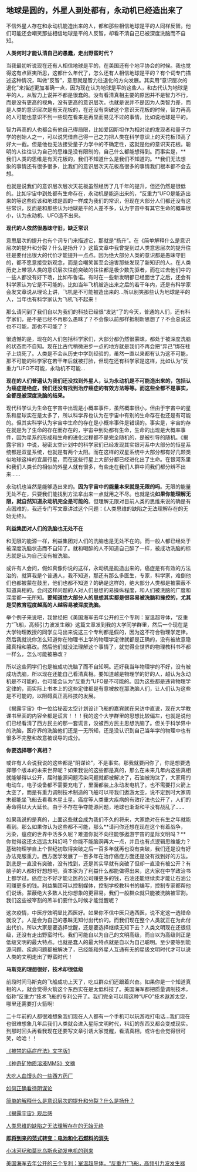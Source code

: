 ## 地球是圆的，外星人到处都有，永动机已经造出来了

不信外星人存在和永动机能造出来的人，都和那些相信地球是平的人同样反智。他们可能还会嘲笑那些相信地球是平的人反智，却看不清自己已被深度洗脑而不自知。


**人类何时才能认清自己的愚蠢，走出野蛮时代？**


当我最初听说现在还有人相信地球是平的，在美国还有个地平协会的时候。我也觉得这有点匪夷所思，这都什么年代了，怎么还有人相信地球是平的？有个词专门描述这种情况，叫做“反智”，意思就是智力往退化的方向发展。其实用“意识层次的退化”来描述更加准确一点，因为现在认为地球是平的这些人，和古代认为地球是平的人，从智力上说并不都是很蠢的。没有看清真相主要的原因并不是智力不行，而是没有更高的视角，没有更高的意识层次。也就是说并不是因为人类智力差，而是人类的意识层次是有天花板的，在还没有突破这个意识天花板的时候，智力再高的人可能也意识不到一些现在看来是再显而易见不过的事情，比如说地球是平的。


智力再高的人也都会有他自己得局限，比如爱因斯坦作为相对论的发现者和量子力学的创始人之一，可以说凭借自己得一己之力把人类在科学意识上的天花板顶高了好大一截。但是他也无法接受量子力学中的不确定性，这就是他的意识天花板。聪明的人往往认为自己的思维是没有限制的，自己什么都能想得到。而事实是，**我们人类的思维是有天花板的，我们不知道什么是我们不知道的。**我们无法想象的事情还有很多很多，比我们的意识层次天花板高很多的事情我们根本都不会去想。


也就是说我们的意识层次层次天花板虽然经历了几千年的提升，但还仍然是很低的。比如宇宙中到处都有生命存在，永动机是能造出来的，“反重力”UFO是能造出来的等这些应该和地球是圆的一样成为我们的常识，但现在大部分人们都还没有这些常识，反而是和那些认为地球是平的人差不多，认为宇宙中有其它生命的概率很小，认为永动机、UFO造不出来。

**现代的人依然很愚昧守旧，缺乏常识**


意思层次的提升也有个词专门来描述它，那就是“扬升”。在《简单解释什么是意识层次的提升和分裂？什么是扬升？》这篇文章中我曾提到过人类意思层次的提升往往是要付出很大的代价才能提升一点点。因为绝大部分人类的意识都是愚昧守旧的，都不愿意接受新观念，而是会嘲笑甚至会迫害那些发现了新知识的人。在人类历史上带领人类的意识层次往前突破的往往都是极少数先驱者，而在过去他们中的一些人都没有好下场，比如布鲁诺。有时在一些新发明都已经面世了之后，还会有科学家认为它是不可能的。比如当年飞机被造出来之后的若干年内，还是有科学家会发文章说从理论上讲，飞机是不可能被造出来的...所以别笑那些认为地球是平的人，当年也有科学家认为飞机飞不起来！


那么请问到了我们自以为我们的科技已经很“发达”了的今天，普通的人们，还有科学家们，是不是已经不再那么愚昧了？不会像以前那样抵制新思想了？不会总说这也不可能，那也不可能了？


很遗憾的是，现在的人们包括科学家们，大部分都仍然很蒙昧，都处于被深度洗脑的状态而不自知。现在比古代稍微进步一点的地方就是我们不再会把“异己”绑在柱子上烧死了。人类是不会从历史中学到经验的，虽然一直以来都有认为这不可能，那不可能的科学家在若干年后就被打脸，但现在还有科学家是这样，比如认为“反重力”UFO不可能，永动机不可能...


**现在的人们普遍认为我们还没找到外星人，认为永动机是不可能造出来的，包括认为癌症是绝症，我们还没有找到治疗癌症的有效方法等等。而这些全都不是事实，全都是被深度洗脑的结果。**


现代科学认为生命在宇宙中出现是小概率事件，虽然概率很小，但由于宇宙中的星系和星球实在是太多了，所以科学界也认为在宇宙中有别的生命存在也还是有可能的。但其实科学认为宇宙中生命的存在是小概率事件是错误的。事实是，宇宙的存在就是为了生命的存在而存在的，宇宙中到处都有生命，生命的出现是大概率事件，因为星系的形成和生命的进化过程都不是完全随机的，是被引导的随机。《揭露宇宙》中说，秘密太空计划中的科学家们已经发现其实银河系中大部分的恒星系统都是双星系统，也就是有两个太阳。而在这样的双星系统中大部分都有好几颗类似地球这样的宜居行星，而在这些行星上大部分都已经进化出了生命。在银河系里和我们人类长的相似的外星人就有很多，有些走在我们人群中间我们都分辨不出来......


永动机也当然是能够造出来的。**因为宇宙中的能量本来就是无限的吗**。无限的能量无处不在，只要我们能找到方法拿出来一点就用之不尽。也就是说**如果你能理解无限，就自然知道永动机完全是可能的**。但理解无限对目前人类的思维来说的确是有点困难的，我还专门写文章讲过这个问题：《人类思维的缺陷之无法理解存在的无始无终》。


**利益集团对人们的洗脑也无处不在**


和无限的能源一样，利益集团对人们的洗脑也是无处不在的。而一般人都已经处于被深度洗脑状态而不自知了。就和喝醉的人不知道自己醉了一样，被成功洗脑的标志就是认为自己没有被洗脑。


或许有人会问，假如真像你说的这样，永动机是能造出来的，癌症是有有效的方法治的，就算我是个普通人，我不知道，那还有那么多医生，专家，科学家，难倒他们也都被蒙在鼓里，他们也都不知道？的确是这样的，绝大部分人类都是被蒙蔽不知道真相的。会问这样问题的人对人们思想的易操纵程度，和人们被洗脑的广度和深度都一无所知。**要知道绝大部分人的思想其实都是很容易被洗脑和操控的，尤其是受教育程度越高的人越容易被深度洗脑。**


举个例子来说吧，我曾经把《美国海军去年公开的三个专利：室温超导体，“反重力”飞船，高频引力波发生器》这篇文章发到我的大学同学群里，然后一个现在是大学物理教授的同学立马出来说这三个专利都是假的，因为这不符合物理学定律。然后我就说你怎么知道你在物理书上学的物理学定律就都是正确的，没有被故意隐藏真相和篡改。然后他们就没法理解这个事情了，就觉得全世界的物理教科书不都一样么，怎么可能被篡改？


所以这些同学们也是被成功洗脑了而不自知啊。还好我当年物理学的不好，没有被成功洗脑，所以现在还能自己看清真相。要知道越是物理学的好的人，越认为永动机是不可能的，也可能会认为“反重力”UFO是不可能的。因为这些都是违背物理学定律的，而实际上书本上的这些定律都是有意被放在那洗脑人们，让人们认为这些是不可能的，以阻碍真正高科技的发展。


《揭露宇宙》中一位给秘密太空计划设计飞船的嘉宾就在采访中直说，现在大学教课书里面的内容全都是谎言！！！我的这个大学群里的思想比较偏左，也就是说他们已经看清了西方民主的那一套谎言，没被西方民主思想洗脑了。但关于科学界中的洗脑，医疗界的洗脑他们还是一无所知，还是没认识到自己当年学的物理中也有很多不完整和故意被误导的成分。


**你要选择哪个真相？**


或许有人会说我说的这些都是“阴谋论”，不是事实。那我就要问你了，你是想要选择哪个版本的未来世界呢？如果我说的这些都是真的，那么在未来几年内这些真相就能够得以公开，届时能源问题污染问题就都被解决了，石油被淘汰了，大家用的电动车，电子设备都不需要充电了，里面都装上永动发电机了。也不需要打火箭上太空了，而是有重力调制技术制造的飞船可以带我们遨游太空，说不定到时大家周末都能坐飞船去看看木星土星。癌症等人类重大疾病的有效疗法也公开了，人们的寿命得以大大延长。由于不存在争夺能源问题，地球也渐渐和平没有战乱了......



如果我说的是真的，上面这些就会成为我们不久的将来，大家绝对在有生之年就能看到。那么如果你认为这些都不可能，那么**请问你还想在现在这个有着战争，污染，瘟疫的世界中活多久呢？难道你就不向往能够遨游宇宙的星际文明吗？**你觉得这还太遥远太科幻吗？你能不能脑洞再大一点，并且也有点逻辑思维能力？基础物理学自上个世纪初取得突破之后一百多年就再也没有突破，我们还是没有好办法克服重力。西方医学发展了一百多年在治疗癌症方面还是没有找到好的方法。到底是一直没有突破，没有找到，还是其实早就有突破了但却一直没有被公开？有脑子的人都好好想想吧，资本家为了利益什么都能做得出来，这大家在中学政治书上都学过。癌症治不好才能让医药公司赚更多的钱，石油还能继续卖才能让石油公司赚更多的钱。利益集团可以控制媒体，控制学校教科书的编写，控制专家都帮他们说话。蒙蔽绝大多数人比你想象的更容易。我们一般群众就只能被洗脑被宰割。我们这些被宰割的羔羊们要什么时候才能觉醒呢？



这次疫情，中医疗效明显比西医好。如果你不信中医只选西医，说不定这一选错命就没了。人是会为自己的愚昧无知付出代价的。而我们现在整个人类就正在为此付出代价。所以大家是要选择觉醒，还是要选择继续无知下去？人类文明现在还很低级，还没有走出野蛮时代。我们可能自以为自己的文明高级，而自以为高级则正是低级文明的最大特点。也就是蠢人的最大特点就是自以为自己聪明。至少要等到能源问题、疾病问题都被解决了，已经能和外星人互通有无的星级文明时代才可以说人类的文明走出了野蛮时代！



**马斯克的理想很好，技术却很低级**



前段时间马斯克的飞船成功上天了，吃瓜群众们还跟着兴奋。如果你是一个知道真相的人，就会觉得火箭这个东西实在是太低科技了。美国海军都把质量调制技术，俗称“反重力”技术飞船的专利公开了。我们完全可以用这种“UFO”技术遨游太空，哪里还需要打火箭啊!



二十年前的人都很难想象我们现在人人都有一个手机可以玩游戏打电话...我们现在也很难想象几年后我们人类就会进入星际文明时代，科幻的东西又都会变成现实。到那时回头再看我现在还要写文章引诱大家觉醒，看清真相，或许也会觉得很可笑，哈哈！！

[《被禁的癌症疗法》文字版1](http://mp.weixin.qq.com/s?__biz=MzIxODAxMDY1Ng==&mid=403387545&idx=1&sn=fe3517f0c0f6adfed4a42d3d59166285&scene=21#wechat_redirect "《被禁的癌症疗法》文字版1")

[《神奇矿物质溶液MMS》文摘](http://mp.weixin.qq.com/s?__biz=MzIxODAxMDY1Ng==&mid=2650975798&idx=1&sn=80a1fce4b563d913077d9a5b6c18adae&chksm=8c070b79bb70826f541ccf979475f9041075bcfb13f1f9003b31511cf8db22a9531efeb64af3&scene=21#wechat_redirect "《神奇矿物质溶液MMS》文摘")

[大吃人血馒头的一些西方药厂](http://mp.weixin.qq.com/s?__biz=MzIxODAxMDY1Ng==&mid=2650975742&idx=1&sn=0d1eb3d20a3e9646200b21ad95c96bb3&chksm=8c0708b1bb7081a70f41a84cecdc2c1474c9b138c96772e87a1dbe184ac523f9d047b7114dbe&scene=21#wechat_redirect "大吃人血馒头的一些西方药厂")

[如何正确看待阴谋论](http://mp.weixin.qq.com/s?__biz=MzIxODAxMDY1Ng==&mid=2650975761&idx=1&sn=538d134b10014415e501c40534b86f13&chksm=8c070b5ebb7082487340a935e026eb69b1466e3759bf4d50cbd9f5d300501f363b62e6b8d4fa&scene=21#wechat_redirect "如何正确看待阴谋论")

[简单的解释什么是意识层次的提升和分裂？什么是扬升？](http://mp.weixin.qq.com/s?__biz=MzIxODAxMDY1Ng==&mid=2650975620&idx=1&sn=0402646252ff058fa4fb9e46b2721042&chksm=8c0708cbbb7081dd5a58ae635a20f99c41488de471a7ed98849479a3575d64cb66657f0a9cb1&scene=21#wechat_redirect "简单的解释什么是意识层次的提升和分裂？什么是扬升？")

[《揭露宇宙》观后感](http://mp.weixin.qq.com/s?__biz=MzIxODAxMDY1Ng==&mid=2650975557&idx=1&sn=99eb8b213507926af6ebc29104f76ae9&chksm=8c07080abb70811cba2ba80a97f9e417f231f6f444296d26590626da9c21e8de107f10d6c223&scene=21#wechat_redirect "《揭露宇宙》观后感")

[人类思维的缺陷之无法理解存在的无始无终](http://mp.weixin.qq.com/s?__biz=MzIxODAxMDY1Ng==&mid=2650975827&idx=1&sn=9d45698cd26b30759f471b0ed93cc7c0&chksm=8c070b1cbb70820a68a1cf942be19abc6233e139cc65ff630d4fb3515d8934431adb92323007&scene=21#wechat_redirect "人类思维的缺陷之无法理解存在的无始无终")

[**即将到来的范式转变：电池和化石燃料的消失**](http://mp.weixin.qq.com/s?__biz=MzIxODAxMDY1Ng==&mid=2650975708&idx=1&sn=59e572a587aa449fa0247a393ac7030a&chksm=8c070893bb7081856ae09ffd6f0ded5b4c060f77fad4f73f97f2ab06a5138f0bae3eecfadb11&scene=21#wechat_redirect "即将到来的范式转变：电池和化石燃料的消失")

[小冰河纪和莫比乌斯永动发电机的到来](http://mp.weixin.qq.com/s?__biz=MzIxODAxMDY1Ng==&mid=2650975675&idx=1&sn=b19a2b609af4f36c01698d55647c3ae4&chksm=8c0708f4bb7081e218e7c086a8716f5cff08e6a813a03c7cefbbb2ccb56d76cf8c8033ff3289&scene=21#wechat_redirect "小冰河纪和莫比乌斯永动发电机的到来")

[美国海军去年公开的三个专利：室温超导体，“反重力”飞船，高频引力波发生器](http://mp.weixin.qq.com/s?__biz=MzIxODAxMDY1Ng==&mid=2650975817&idx=1&sn=bea773b760a57e9906505facba97704c&chksm=8c070b06bb7082102b391c74b28c54e58a71edfc6ad6afaca00aefb091da774f5204ac7b9ac4&scene=21#wechat_redirect "美国海军去年公开的三个专利：室温超导体，“反重力”飞船，高频引力波发生器")
